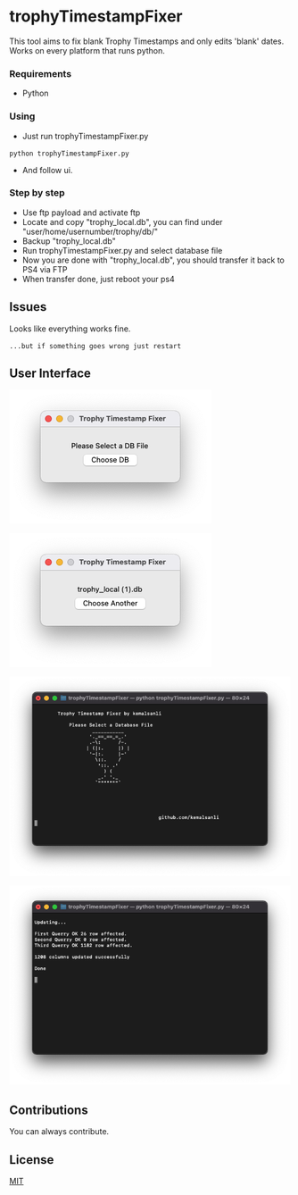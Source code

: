 # trophyTimestampFixer
This tool aims to fix blank Trophy Timestamps and only edits 'blank' dates.
Works on every platform that runs python.

### Requirements

* Python

### Using

* Just run trophyTimestampFixer.py

```
python trophyTimestampFixer.py
```
* And follow ui.

### Step by step

* Use ftp payload and activate ftp
* Locate and copy "trophy_local.db", you can find under "user/home/usernumber/trophy/db/"
* Backup "trophy_local.db"
* Run trophyTimestampFixer.py and select database file
* Now you are done with "trophy_local.db", you should transfer it back to PS4 via FTP
* When transfer done, just reboot your ps4

## Issues

Looks like everything works fine.
```
...but if something goes wrong just restart
```

## User Interface

![UI 1](https://github.com/kemalsanli/trophyTimestampFixer/blob/main/ui1.png?raw=true)

![UI 2](https://github.com/kemalsanli/trophyTimestampFixer/blob/main/ui2.png?raw=true)

![Command Line 1](https://github.com/kemalsanli/trophyTimestampFixer/blob/main/console1.png?raw=true)

![Command Line 2](https://github.com/kemalsanli/trophyTimestampFixer/blob/main/console2.png?raw=true)




## Contributions
You can always contribute.

## License
[MIT](https://github.com/kemalsanli/wordKontrol/blob/main/LICENSE)
